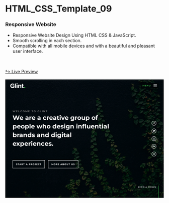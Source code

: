 # HTML_CSS_Template_09
### Responsive Website

- Responsive Website Design Using HTML CSS & JavaScript.
- Smooth scrolling in each section.
- Compatible with all mobile devices and with a beautiful and pleasant user interface.

<br/>
<br/>
<a href="https://issakass.github.io/HTML_CSS_Template_09/">↪ Live Preview</a>
<br/>
<br/>
<img align="center" src="preview.png" alt="Preview Image" />
